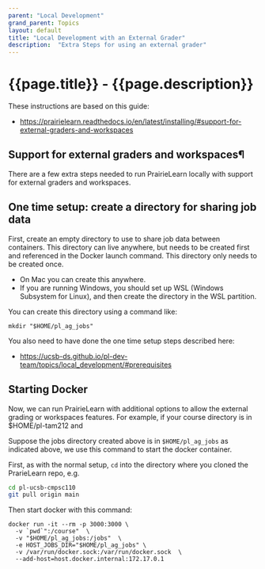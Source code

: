 ```yaml
---
parent: "Local Development"
grand_parent: Topics
layout: default
title: "Local Development with an External Grader"
description:  "Extra Steps for using an external grader"
---
```



# {{page.title}} - {{page.description}}


These instructions are based on this guide:
* <https://prairielearn.readthedocs.io/en/latest/installing/#support-for-external-graders-and-workspaces>

## Support for external graders and workspaces¶

There are a few extra steps needed to run PrairieLearn locally with support for external graders and workspaces.

## One time setup: create a directory for sharing job data 

First, create an empty directory to use to share job data between containers. This directory can live anywhere, but needs to be created first and referenced in the Docker launch command. This directory only needs to be created once. 

* On Mac you can create this anywhere.
* If you are running Windows, you should set up WSL (Windows Subsystem for Linux), and then create the directory in the WSL partition.
  
You can create this directory using a command like:

```
mkdir "$HOME/pl_ag_jobs"
```

You also need to have done the one time setup steps described here:

* <https://ucsb-ds.github.io/pl-dev-team/topics/local_development/#prerequisites>

## Starting Docker 

Now, we can run PrairieLearn with additional options to allow the external grading or workspaces features. For example, if your course directory is in $HOME/pl-tam212 and 

Suppose the jobs directory created above is in `$HOME/pl_ag_jobs` as indicated above, we use this command to start the docker container. 

First, as with the normal setup, `cd` into the directory where you cloned the PrarieLearn repo, e.g. 


```bash
cd pl-ucsb-cmpsc110
git pull origin main
```

Then start docker with this command:
```
docker run -it --rm -p 3000:3000 \
  -v `pwd`":/course"  \
  -v "$HOME/pl_ag_jobs:/jobs"  \
  -e HOST_JOBS_DIR="$HOME/pl_ag_jobs" \
  -v /var/run/docker.sock:/var/run/docker.sock  \
  --add-host=host.docker.internal:172.17.0.1 
```
